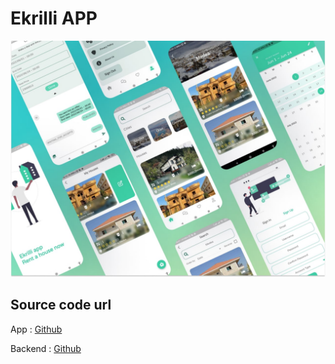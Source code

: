 # Ekrilli APP

![Alt text](/screenshots/mockup.jpg?raw=true)

## Source code url

App : [Github](https://github.com/BrahimChouih/EkrilliApp)

Backend : [Github](https://github.com/BrahimChouih/EkrilliBackend)



